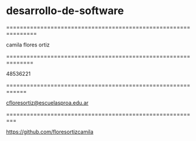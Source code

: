 # desarrollo-de-software
===============================================================

camila flores ortiz

==============================================================

48536221

============================================================

cfloresortiz@escuelasproa.edu.ar

=========================================================

https://github.com/floresortizcamila
